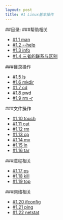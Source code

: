 ```yaml
---
layout: post
title: #1 Linux基本操作
---
```

##目录:
###帮助相关
<ul>
<li> <a href="/post/01/1.1.html">#1.1 man</a> </li>
<li> <a href="/post/01/1.2.html">#1.2 --help</a> </li>
<li> <a href="/post/01/1.3.html">#1.3 info</a> </li>
<li> <a href="/post/01/1.4.html">#1.4 三者的联系与区别</a> </li>
</ul>
###目录操作
<ul>
<li> <a href="/post/01/1.5.html">#1.5 ls</a> </li>
<li> <a href="/post/01/1.6.html">#1.6 mkdir</a> </li>
<li> <a href="/post/01/1.7.html">#1.7 cd</a> </li>
<li> <a href="/post/01/1.8.html">#1.8 pwd</a> </li>
<li> <a href="/post/01/1.9.html">#1.9 rm -r</a> </li>
</ul>
###文件操作
<ul>
<li> <a href="/post/01/1.10.html">#1.10 touch</a> </li>
<li> <a href="/post/01/1.11.html">#1.11 cat</a> </li>
<li> <a href="/post/01/1.12.html">#1.12 rm</a> </li>
<li> <a href="/post/01/1.13.html">#1.13 cp</a> </li>
<li> <a href="/post/01/1.14.html">#1.14 mv</a> </li>
<li> <a href="/post/01/1.15.html">#1.15 ln</a> </li>
<li> <a href="/post/01/1.16.html">#1.16 tar</a> </li>
</ul>
###进程相关
<ul>
<li> <a href="/post/01/1.17.html">#1.17 ps</a> </li>
<li> <a href="/post/01/1.18.html">#1.18 kill</a> </li>
<li> <a href="/post/01/1.19.html">#1.19 top</a> </li>
</ul>
###网络相关
<ul>
<li> <a href="/post/01/1.20.html">#1.20 ifconfig</a> </li>
<li> <a href="/post/01/1.21.html">#1.21 ping</a> </li>
<li> <a href="/post/01/1.22.html">#1.22 netstat</a> </li>
</ul>
